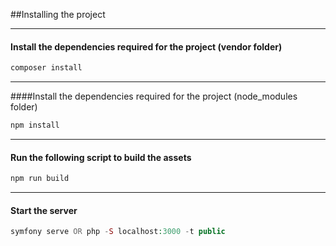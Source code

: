 ##Installing the project
- - -
#### Install the dependencies required for the project (vendor folder)
```php
composer install
```
- - -
####Install the dependencies required for the project (node_modules folder)
```php
npm install
```
- - -

#### Run the following script to build the assets
```php
npm run build
```
- - -
#### Start the server
```php
symfony serve OR php -S localhost:3000 -t public
```


